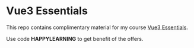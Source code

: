 # Vue3 Essentials

This repo contains complimentary material for my course [Vue3 Essentials](https://www.udemy.com/course/vue-3-essentials/?referralCode=E6D2FDE2B8B06C1991F1).

Use code **HAPPYLEARNING** to get benefit of the offers. 

